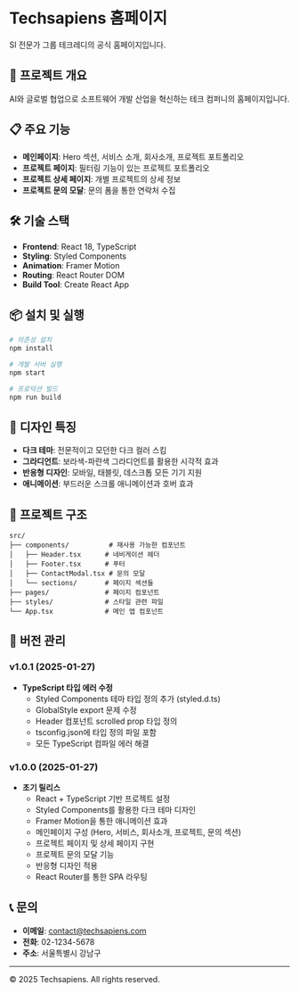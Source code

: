 # Techsapiens 홈페이지

SI 전문가 그룹 테크레디의 공식 홈페이지입니다.

## 🚀 프로젝트 개요

AI와 글로벌 협업으로 소프트웨어 개발 산업을 혁신하는 테크 컴퍼니의 홈페이지입니다.

## 📋 주요 기능

- **메인페이지**: Hero 섹션, 서비스 소개, 회사소개, 프로젝트 포트폴리오
- **프로젝트 페이지**: 필터링 기능이 있는 프로젝트 포트폴리오
- **프로젝트 상세 페이지**: 개별 프로젝트의 상세 정보
- **프로젝트 문의 모달**: 문의 폼을 통한 연락처 수집

## 🛠️ 기술 스택

- **Frontend**: React 18, TypeScript
- **Styling**: Styled Components
- **Animation**: Framer Motion
- **Routing**: React Router DOM
- **Build Tool**: Create React App

## 📦 설치 및 실행

```bash
# 의존성 설치
npm install

# 개발 서버 실행
npm start

# 프로덕션 빌드
npm run build
```

## 🎨 디자인 특징

- **다크 테마**: 전문적이고 모던한 다크 컬러 스킴
- **그라디언트**: 보라색-파란색 그라디언트를 활용한 시각적 효과
- **반응형 디자인**: 모바일, 태블릿, 데스크톱 모든 기기 지원
- **애니메이션**: 부드러운 스크롤 애니메이션과 호버 효과

## 📁 프로젝트 구조

```
src/
├── components/          # 재사용 가능한 컴포넌트
│   ├── Header.tsx      # 네비게이션 헤더
│   ├── Footer.tsx      # 푸터
│   ├── ContactModal.tsx # 문의 모달
│   └── sections/       # 페이지 섹션들
├── pages/              # 페이지 컴포넌트
├── styles/             # 스타일 관련 파일
└── App.tsx             # 메인 앱 컴포넌트
```

## 🔄 버전 관리

### v1.0.1 (2025-01-27)
- **TypeScript 타입 에러 수정**
  - Styled Components 테마 타입 정의 추가 (styled.d.ts)
  - GlobalStyle export 문제 수정
  - Header 컴포넌트 scrolled prop 타입 정의
  - tsconfig.json에 타입 정의 파일 포함
  - 모든 TypeScript 컴파일 에러 해결

### v1.0.0 (2025-01-27)
- **초기 릴리스**
  - React + TypeScript 기반 프로젝트 설정
  - Styled Components를 활용한 다크 테마 디자인
  - Framer Motion을 통한 애니메이션 효과
  - 메인페이지 구성 (Hero, 서비스, 회사소개, 프로젝트, 문의 섹션)
  - 프로젝트 페이지 및 상세 페이지 구현
  - 프로젝트 문의 모달 기능
  - 반응형 디자인 적용
  - React Router를 통한 SPA 라우팅

## 📞 문의

- **이메일**: contact@techsapiens.com
- **전화**: 02-1234-5678
- **주소**: 서울특별시 강남구

---

© 2025 Techsapiens. All rights reserved.